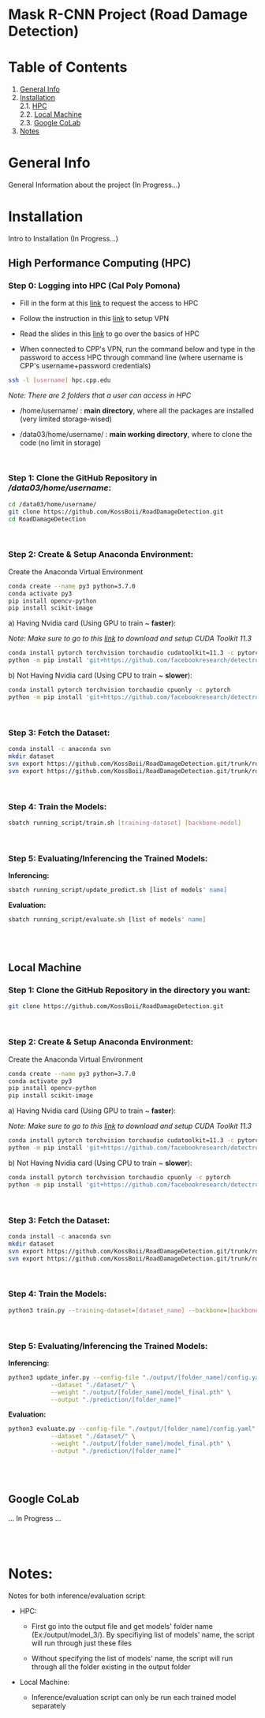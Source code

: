 # Mask R-CNN Project (Road Damage Detection)

# Table of Contents
1. [General Info](#general-info)  
2. [Installation](#installation)  
2.1. [HPC](#high-performance-computing-(hpc))  
2.2. [Local Machine](#local-machine)  
2.3. [Google CoLab](#google-colab)
3. [Notes](#notes)

# **General Info**

General Information about the project (In Progress...)

# **Installation**

Intro to Installation (In Progress...)

## **High Performance Computing (HPC)**

### **Step 0:** Logging into HPC (Cal Poly Pomona)

- Fill in the form at this [link](https://www.cpp.edu/lrt/hpc/hpc-support.shtml) to request the access to HPC

- Follow the instruction in this [link](https://cpp.service-now.com/ehelp?id=kb_article&sys_id=eb690ad2dbe30410ae3a567b4b9619ef) to setup VPN

- Read the slides in this [link](https://www.cpp.edu/lrt/hpc/hpc-resources.shtml) to go over the basics of HPC

- When connected to CPP's VPN, run the command below and type in the password to access HPC through command line (where username is CPP's username+password credentials)

```bash
ssh -l [username] hpc.cpp.edu
````

*Note: There are 2 folders that a user can access in HPC*

- /home/username/ : **main directory**, where all the packages are installed (very limited storage-wised) 

- /data03/home/username/ : **main working directory**, where to clone the code (no limit in storage)

<br />

### **Step 1:** Clone the GitHub Repository in */data03/home/username*:

```bash
cd /data03/home/username/
git clone https://github.com/KossBoii/RoadDamageDetection.git
cd RoadDamageDetection
```

<br />

### **Step 2:** Create & Setup Anaconda Environment:

Create the Anaconda Virtual Environment
    
```bash
conda create --name py3 python=3.7.0
conda activate py3
pip install opencv-python
pip install scikit-image
```

a) Having Nvidia card (Using GPU to train ~ **faster**):

*Note: Make sure to go to this [link](https://developer.nvidia.com/cuda-11.3.0-download-archive?target_os=Windows&target_arch=x86_64&target_version=10&target_type=exe_local) to download and setup CUDA Toolkit 11.3*

```bash
conda install pytorch torchvision torchaudio cudatoolkit=11.3 -c pytorch
python -m pip install 'git+https://github.com/facebookresearch/detectron2.git'
```

b) Not Having Nvidia card (Using CPU to train ~ **slower**):

```bash
conda install pytorch torchvision torchaudio cpuonly -c pytorch
python -m pip install 'git+https://github.com/facebookresearch/detectron2.git'
```

<br />

### **Step 3:** Fetch the Dataset:

```bash
conda install -c anaconda svn
mkdir dataset
svn export https://github.com/KossBoii/RoadDamageDetection.git/trunk/roadstress_new ./dataset/roadstress_new
svn export https://github.com/KossBoii/RoadDamageDetection.git/trunk/roadstress_old ./dataset/roadstress_old
```

<br />

### **Step 4:** Train the Models:

```bash
sbatch running_script/train.sh [training-dataset] [backbone-model]
```

<br />

### **Step 5:** Evaluating/Inferencing the Trained Models:

**Inferencing:**

```bash
sbatch running_script/update_predict.sh [list of models' name]
```

**Evaluation:**

```bash
sbatch running_script/evaluate.sh [list of models' name]
```

<br />
<br />

## **Local Machine**
 
### **Step 1:** Clone the GitHub Repository in the directory you want:

```bash
git clone https://github.com/KossBoii/RoadDamageDetection.git
```

<br />

### **Step 2:** Create & Setup Anaconda Environment:
Create the Anaconda Virtual Environment
    
```bash
conda create --name py3 python=3.7.0
conda activate py3
pip install opencv-python
pip install scikit-image
```

a) Having Nvidia card (Using GPU to train ~ **faster**):

*Note: Make sure to go to this [link](https://developer.nvidia.com/cuda-11.3.0-download-archive?target_os=Windows&target_arch=x86_64&target_version=10&target_type=exe_local) to download and setup CUDA Toolkit 11.3*


```bash
conda install pytorch torchvision torchaudio cudatoolkit=11.3 -c pytorch
python -m pip install 'git+https://github.com/facebookresearch/detectron2.git'
```

b) Not Having Nvidia card (Using CPU to train ~ **slower**):

```bash
conda install pytorch torchvision torchaudio cpuonly -c pytorch
python -m pip install 'git+https://github.com/facebookresearch/detectron2.git'
```

<br />

### **Step 3:** Fetch the Dataset:
```bash
conda install -c anaconda svn
mkdir dataset
svn export https://github.com/KossBoii/RoadDamageDetection.git/trunk/roadstress_new ./dataset/roadstress_new
svn export https://github.com/KossBoii/RoadDamageDetection.git/trunk/roadstress_old ./dataset/roadstress_old
```

<br />

### **Step 4:** Train the Models:

```bash
python3 train.py --training-dataset=[dataset_name] --backbone=[backbone_model]
```

<br />

### **Step 5:** Evaluating/Inferencing the Trained Models:

**Inferencing:**

```bash
python3 update_infer.py --config-file "./output/[folder_name]/config.yaml" \
			--dataset "./dataset/" \
		 	--weight "./output/[folder_name]/model_final.pth" \
		 	--output "./prediction/[folder_name]"
```

**Evaluation:**

```bash
python3 evaluate.py --config-file "./output/[folder_name]/config.yaml" \
			--dataset "./dataset/" \
		 	--weight "./output/[folder_name]/model_final.pth" \
		 	--output "./prediction/[folder_name]"
```

<br />
<br />

## **Google CoLab**

... In Progress ...

<br />
<br />

# Notes:

Notes for both inference/evaluation script:

- HPC: 

    - First go into the output file and get models' folder name (Ex:/output/model_3/). By specifiying list of models' name, the script will run through just these files

    - Without specifying the list of models' name, the script will run through all the folder existing in the output folder

- Local Machine:

    - Inference/evaluation script can only be run each trained model separately
